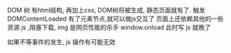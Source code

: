 DOM 树 有html结构, 再加上css, DOM树将被生成, 静态页面就有了.
触发 DOMContentLoaded  有了元素节点,就可以做js交互了
页面上还依赖其他的一些资源 js ,阻塞下载, img 是网页性能的杀手
window.onload 此时写 js 就晚了

如果不等事件的发生, js 操作有可能无效